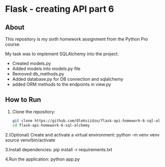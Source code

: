 # Flask - creating API part 6

## About

This repository is my sixth homework assignment from the Python Pro course. 

My task was to implement SQLAlchemy into the project. 
 - Created models.py
 - Added models into models.py file
 - Removed db_methods.py
 - Added database.py for DB connection and sqlalchemy
 - added ORM methods to the endpoints in view.py

## How to Run

1. Clone the repository:  
   ```bash
   git clone https://github.com/OleksiiUzu/flask-api-homework-6-sql-alchemy.git
   cd flask-api-homework-6-sql-alchemy
2.(Optional) Create and activate a virtual environment:
  python -m venv venv
  source venv/bin/activate

3.Install dependencies:
  pip install -r requirements.txt

4.Run the application:
  python app.py
